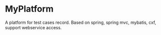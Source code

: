 # MyPlatform
A platform for test cases record. Based on spring, spring mvc, mybatis, cxf, support webservice access.

